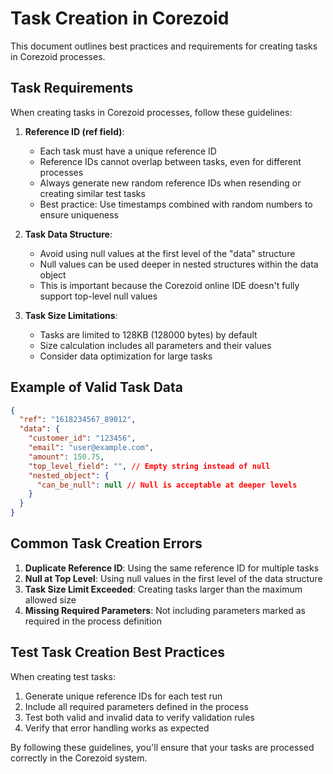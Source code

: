 # Task Creation in Corezoid

This document outlines best practices and requirements for creating tasks in Corezoid processes.

## Task Requirements

When creating tasks in Corezoid processes, follow these guidelines:

1. **Reference ID (ref field)**:

   - Each task must have a unique reference ID
   - Reference IDs cannot overlap between tasks, even for different processes
   - Always generate new random reference IDs when resending or creating similar test tasks
   - Best practice: Use timestamps combined with random numbers to ensure uniqueness

2. **Task Data Structure**:

   - Avoid using null values at the first level of the "data" structure
   - Null values can be used deeper in nested structures within the data object
   - This is important because the Corezoid online IDE doesn't fully support top-level null values

3. **Task Size Limitations**:
   - Tasks are limited to 128KB (128000 bytes) by default
   - Size calculation includes all parameters and their values
   - Consider data optimization for large tasks

## Example of Valid Task Data

```json
{
  "ref": "1618234567_89012",
  "data": {
    "customer_id": "123456",
    "email": "user@example.com",
    "amount": 150.75,
    "top_level_field": "", // Empty string instead of null
    "nested_object": {
      "can_be_null": null // Null is acceptable at deeper levels
    }
  }
}
```

## Common Task Creation Errors

1. **Duplicate Reference ID**: Using the same reference ID for multiple tasks
2. **Null at Top Level**: Using null values in the first level of the data structure
3. **Task Size Limit Exceeded**: Creating tasks larger than the maximum allowed size
4. **Missing Required Parameters**: Not including parameters marked as required in the process
   definition

## Test Task Creation Best Practices

When creating test tasks:

1. Generate unique reference IDs for each test run
2. Include all required parameters defined in the process
3. Test both valid and invalid data to verify validation rules
4. Verify that error handling works as expected

By following these guidelines, you'll ensure that your tasks are processed correctly in the Corezoid
system.

